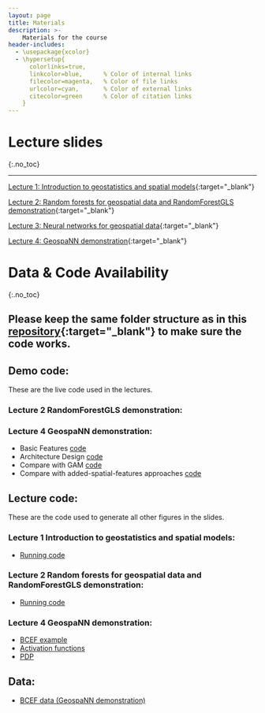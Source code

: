 ```yaml
---
layout: page
title: Materials
description: >-
    Materials for the course
header-includes:
  - \usepackage{xcolor}
  - \hypersetup{
      colorlinks=true,
      linkcolor=blue,      % Color of internal links
      filecolor=magenta,   % Color of file links
      urlcolor=cyan,       % Color of external links
      citecolor=green      % Color of citation links
    }
---
```


# Lecture slides

{:.no_toc}

------------------------------------------------------------------------

[Lecture 1: Introduction to geostatistics and spatial models](https://abhirupdatta.github.io/geospatial_stats_ML_short_course_2024/slides/Lec_1_Intro.pdf){:target="_blank"}

[Lecture 2: Random forests for geospatial data and RandomForestGLS demonstration](https://abhirupdatta.github.io/geospatial_stats_ML_short_course_2024/slides//Lec_2_rf.pdf){:target="_blank"}

[Lecture 3: Neural networks for geospatial data](https://abhirupdatta.github.io/geospatial_stats_ML_short_course_2024/slides/Lec_3_nn.pdf){:target="_blank"}

[Lecture 4: GeospaNN demonstration](https://abhirupdatta.github.io/geospatial_stats_ML_short_course_2024/slides/Lec_4_geospaNN.pdf){:target="_blank"}

# Data & Code Availability

{:.no_toc}

## **Please keep the same folder structure as in this [repository](https://github.com/abhirupdatta/geospatial_stats_ML_short_course_2024){:target="_blank"} to make sure the code works.**

## Demo code:

These are the live code used in the lectures.

### Lecture 2 RandomForestGLS demonstration:

### Lecture 4 GeospaNN demonstration:

-   Basic Features [code](https://abhirupdatta.github.io/geospatial_stats_ML_short_course_2024/demo_code/Example_utils.ipynb)
-   Architecture Design [code](https://abhirupdatta.github.io/geospatial_stats_ML_short_course_2024/demo_code/Example_architecture.ipynb)
-   Compare with GAM [code](https://abhirupdatta.github.io/geospatial_stats_ML_short_course_2024/demo_code/Example_GAM.ipynb)
-   Compare with added-spatial-features approaches [code](https://abhirupdatta.github.io/geospatial_stats_ML_short_course_2024/demo_code/Example_addcovariates.ipynb)

## Lecture code:

These are the code used to generate all other figures in the slides.

### Lecture 1 Introduction to geostatistics and spatial models:

-   [Running code](https://abhirupdatta.github.io/geospatial_stats_ML_short_course_2024/lec_code/lec1_ibc.R)

### Lecture 2 Random forests for geospatial data and RandomForestGLS demonstration:

-   [Running code](https://abhirupdatta.github.io/geospatial_stats_ML_short_course_2024/lec_code/lec2_ibc.R)

### Lecture 4 GeospaNN demonstration:

-   [BCEF example](https://abhirupdatta.github.io/geospatial_stats_ML_short_course_2024/lec_code/lec4_ibc/BCEF.py)
-   [Activation functions](https://abhirupdatta.github.io/geospatial_stats_ML_short_course_2024/lec_code/lec4_ibc/Activation.ipynb)
-   [PDP](https://abhirupdatta.github.io/geospatial_stats_ML_short_course_2024/lec_code/lec4_ibc/PDP.ipynb)

## Data:

-   [BCEF data (GeospaNN demonstration)](https://abhirupdatta.github.io/geospatial_stats_ML_short_course_2024/data/BCEF.csv)
